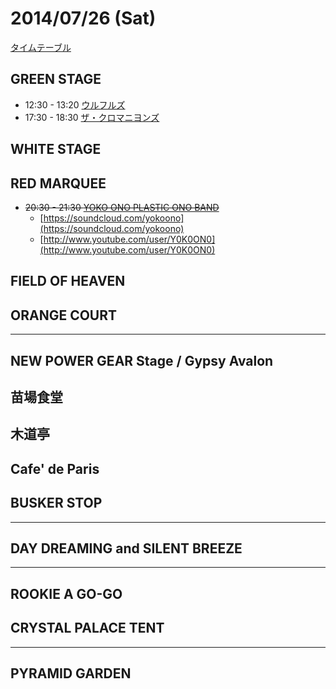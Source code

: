 # 2014/07/26 (Sat)

[タイムテーブル](http://www.fujirockfestival.com/artist/timetable/tt26.asp)

## GREEN STAGE

+ 12:30 - 13:20 [ウルフルズ](http://www.fujirockfestival.com/artist/artistdata.asp?id=3944)
+ 17:30 - 18:30 [ザ・クロマニヨンズ](http://www.fujirockfestival.com/artist/artistdata.asp?id=1116)

## WHITE STAGE


## RED MARQUEE

+ ~~20:30 - 21:30 [YOKO ONO PLASTIC ONO BAND](http://www.fujirockfestival.com/artist/artistdata.asp?id=3975)~~
    + [https://soundcloud.com/yokoono](https://soundcloud.com/yokoono)
    + [http://www.youtube.com/user/Y0K0ON0](http://www.youtube.com/user/Y0K0ON0)

## FIELD OF HEAVEN


## ORANGE COURT


---

## NEW POWER GEAR Stage / Gypsy Avalon


## 苗場食堂


## 木道亭


## Cafe' de Paris


## BUSKER STOP


---

## DAY DREAMING and SILENT BREEZE


---

## ROOKIE A GO-GO


## CRYSTAL PALACE TENT


---

## PYRAMID GARDEN


